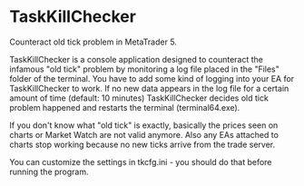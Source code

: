 # TaskKillChecker
Counteract old tick problem in MetaTrader 5.

TaskKillChecker is a console application designed to counteract the infamous "old tick" problem by monitoring a log file placed in the "Files" folder of the terminal.  You have to add some kind of logging into your EA for TaskKillChecker to work.  If no new data appears in the log file for a certain amount of time (default: 10 minutes) TaskKillChecker decides old tick problem happened and restarts the terminal (terminal64.exe).

If you don't know what "old tick" is exactly, basically the prices seen on charts or Market Watch are not valid anymore.  Also any EAs attached to charts stop working because no new ticks arrive from the trade server.

You can customize the settings in tkcfg.ini - you should do that before running the program.